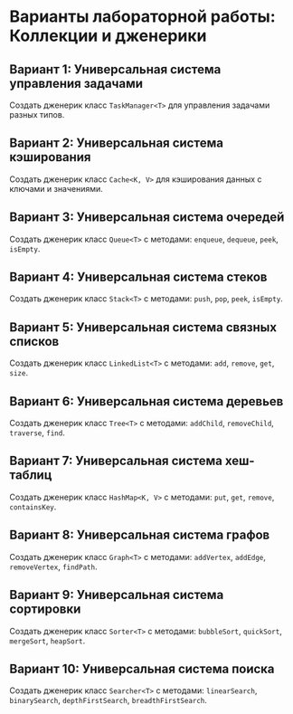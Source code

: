# Варианты лабораторной работы: Коллекции и дженерики

## Вариант 1: Универсальная система управления задачами
Создать дженерик класс `TaskManager<T>` для управления задачами разных типов.

## Вариант 2: Универсальная система кэширования
Создать дженерик класс `Cache<K, V>` для кэширования данных с ключами и значениями.

## Вариант 3: Универсальная система очередей
Создать дженерик класс `Queue<T>` с методами: `enqueue`, `dequeue`, `peek`, `isEmpty`.

## Вариант 4: Универсальная система стеков
Создать дженерик класс `Stack<T>` с методами: `push`, `pop`, `peek`, `isEmpty`.

## Вариант 5: Универсальная система связных списков
Создать дженерик класс `LinkedList<T>` с методами: `add`, `remove`, `get`, `size`.

## Вариант 6: Универсальная система деревьев
Создать дженерик класс `Tree<T>` с методами: `addChild`, `removeChild`, `traverse`, `find`.

## Вариант 7: Универсальная система хеш-таблиц
Создать дженерик класс `HashMap<K, V>` с методами: `put`, `get`, `remove`, `containsKey`.

## Вариант 8: Универсальная система графов
Создать дженерик класс `Graph<T>` с методами: `addVertex`, `addEdge`, `removeVertex`, `findPath`.

## Вариант 9: Универсальная система сортировки
Создать дженерик класс `Sorter<T>` с методами: `bubbleSort`, `quickSort`, `mergeSort`, `heapSort`.

## Вариант 10: Универсальная система поиска
Создать дженерик класс `Searcher<T>` с методами: `linearSearch`, `binarySearch`, `depthFirstSearch`, `breadthFirstSearch`.

